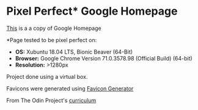 # Pixel Perfect* Google Homepage

[This](https://filipblajiu.github.io/google-homepage/) is a a copy of Google Homepage

\*Page tested to be pixel perfect on:
* **OS:** Xubuntu 18.04 LTS, Bionic Beaver (64-Bit) 
* **Browser:** Google Chrome Version 71.0.3578.98 (Official Build) (64-bit) 
* **Resolution:** >1280px

Project done using a virtual box.

Favicons were generated using [Favicon Generator](https://realfavicongenerator.net/)

From The Odin Project's [curriculum](http://www.theodinproject.com/courses/web-development-101/lessons/html-css)
